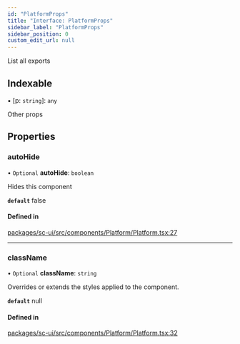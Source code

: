 ```yaml
---
id: "PlatformProps"
title: "Interface: PlatformProps"
sidebar_label: "PlatformProps"
sidebar_position: 0
custom_edit_url: null
---
```


List all exports

## Indexable

▪ [p: `string`]: `any`

Other props

## Properties

### autoHide

• `Optional` **autoHide**: `boolean`

Hides this component

**`default`** false

#### Defined in

[packages/sc-ui/src/components/Platform/Platform.tsx:27](https://github.com/selfcommunity/community-ui/blob/8bbb33c/packages/sc-ui/src/components/Platform/Platform.tsx#L27)

___

### className

• `Optional` **className**: `string`

Overrides or extends the styles applied to the component.

**`default`** null

#### Defined in

[packages/sc-ui/src/components/Platform/Platform.tsx:32](https://github.com/selfcommunity/community-ui/blob/8bbb33c/packages/sc-ui/src/components/Platform/Platform.tsx#L32)
